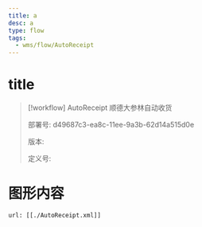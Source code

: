 ```yaml
---
title: a
desc: a
type: flow
tags:
  - wms/flow/AutoReceipt
---
```


# title
>[!workflow] AutoReceipt
> 顺德大参林自动收货
> 
> 部署号: d49687c3-ea8c-11ee-9a3b-62d14a515d0e
> 
> 版本: 
> 
> 定义号: 
> 

# 图形内容

```bpmn
url: [[./AutoReceipt.xml]]
```